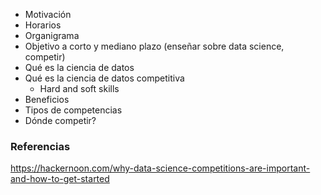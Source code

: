 * Motivación
* Horarios
* Organigrama
* Objetivo a corto y mediano plazo (enseñar sobre data science, competir)
* Qué es la ciencia de datos
* Qué es la ciencia de datos competitiva
	* Hard and soft skills
* Beneficios
* Tipos de competencias
* Dónde competir?
### Referencias

https://hackernoon.com/why-data-science-competitions-are-important-and-how-to-get-started
